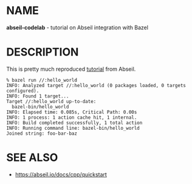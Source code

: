 # NAME

**abseil-codelab** - tutorial on Abseil integration with Bazel


# DESCRIPTION

This is pretty much reproduced [tutorial](https://abseil.io/docs/cpp/quickstart)
from Abseil.

```console
% bazel run //:hello_world
INFO: Analyzed target //:hello_world (0 packages loaded, 0 targets configured).
INFO: Found 1 target...
Target //:hello_world up-to-date:
  bazel-bin/hello_world
INFO: Elapsed time: 0.085s, Critical Path: 0.00s
INFO: 1 process: 1 action cache hit, 1 internal.
INFO: Build completed successfully, 1 total action
INFO: Running command line: bazel-bin/hello_world
Joined string: foo-bar-baz
```


# SEE ALSO

* https://abseil.io/docs/cpp/quickstart
